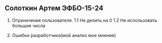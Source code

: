 ## Солоткин Артем ЭФБО-15-24
1. Ограничения пользователя.
    1.1 Не делить на 0
    1.2 Не использовать большие числа

2. Ошибки разработчика(мой анализ мое мнение)
    